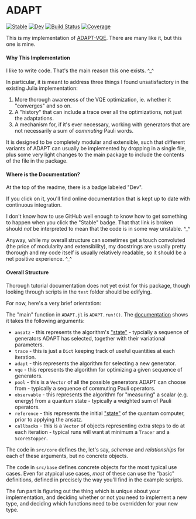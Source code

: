 # ADAPT

[![Stable](https://img.shields.io/badge/docs-stable-blue.svg)](https://kmsherbertvt.github.io/ADAPT.jl/stable/)
[![Dev](https://img.shields.io/badge/docs-dev-blue.svg)](https://kmsherbertvt.github.io/ADAPT.jl/dev/)
[![Build Status](https://github.com/kmsherbertvt/ADAPT.jl/actions/workflows/CI.yml/badge.svg?branch=main)](https://github.com/kmsherbertvt/ADAPT.jl/actions/workflows/CI.yml?query=branch%3Amain)
[![Coverage](https://codecov.io/gh/kmsherbertvt/ADAPT.jl/branch/main/graph/badge.svg)](https://codecov.io/gh/kmsherbertvt/ADAPT.jl)

This is my implementation of [ADAPT-VQE](https://www.nature.com/articles/s41467-019-10988-2).
There are many like it, but this one is mine.

#### Why This Implementation

I like to write code. That's the main reason this one exists. ^_^

In particular, it is meant to address three things I found unsatisfactory in the existing Julia implementation:
1. More thorough awareness of the VQE optimization, ie. whether it "converges" and so on.
2. A "history" that can include a trace over all the optimizations, not just the adaptations.
3. A mechanism for, if it's ever necessary, working with generators that are not necessarily a sum of *commuting* Pauli words.

It is designed to be completely modular and extensible,
    such that different variants of ADAPT can usually be implemented by dropping in a single file,
    plus some very light changes to the main package to include the contents of the file in the package.

#### Where is the Documentation?

At the top of the readme, there is a badge labeled "Dev".

If you click on it, you'll find online documentation that is kept up to date with continuous integration.

I don't know how to use GitHub well enough to know how to get something to happen when you click the "Stable" badge.
That that link is broken should _not_ be interpreted to mean that the code is in some way unstable. ^_^

Anyway, while my overall structure can sometimes get a touch convoluted (the price of modularity and extensibility),
    my docstrings are usually pretty thorough and my code itself is usually relatively readable,
    so it should be a net positive experience. ^_^

#### Overall Structure

Thorough tutorial documentation does not yet exist for this package,
    though looking through scripts in the `test` folder should be edifying.

For now, here's a very brief orientation:

The "main" function in `ADAPT.jl` is `ADAPT.run!()`. The [documentation](https://kmsherbertvt.github.io/ADAPT.jl/dev/#ADAPT.run!-Tuple%7BAbstractAnsatz,%20Dict%7BSymbol,%20Any%7D,%20AdaptProtocol,%20OptimizationProtocol,%20AbstractVector,%20Any,%20Any,%20AbstractVector%7B%3C:AbstractCallback%7D%7D) shows it takes the following arguments:
- `ansatz` - this represents the algorithm's ["state"](https://en.wikipedia.org/wiki/Finite-state_machine) - typcially a sequence of generators ADAPT has selected, together with their variational parameters.
- `trace` - this is just a `Dict` keeping track of useful quantities at each iteration.
- `adapt` - this represents the algorithm for selecting a new generator.
- `vqe` - this represents the algorithm for optimizing a given sequence of generators.
- `pool` - this is a `Vector` of all the possible generators ADAPT can choose from - typically a sequence of commuting Pauli operators.
- `observable` - this represents the algorithm for "measuring" a scalar (e.g. energy) from a quantum state - typically a weighted sum of Pauli operators.
- `reference` - this represents the initial ["state"](https://en.wikipedia.org/wiki/Quantum_state) of the quantum computer, prior to applying the ansatz.
- `callbacks` - this is a `Vector` of objects representing extra steps to do at each iteration - typical runs will want at minimum a `Tracer` and a `ScoreStopper`.

The code in `src/core` defines the, let's say, _schemae_ and _relationships_ for each of these arguments, but no concrete objects.

The code in `src/base` defines concrete objects for the most typical use cases.
Even for atypical use cases, _most_ of these can use the "basic" definitions,
    defined in precisely the way you'll find in the example scripts.

The fun part is figuring out the thing which is unique about your implementation,
    and deciding whether or not you need to implement a new type,
    and deciding which functions need to be overridden for your new type.
